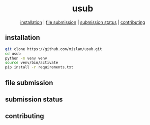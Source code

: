 <div align="center">

# usub

[installation](##-installation) | [file submission](##-file-submission) | [submission status](##-submission-status) | [contributing](##-contributing)

</div>

## installation

```sh
git clone https://github.com/mizlan/usub.git
cd usub
python -m venv venv
source venv/bin/activate
pip install -r requirements.txt
```

## file submission

## submission status

## contributing
